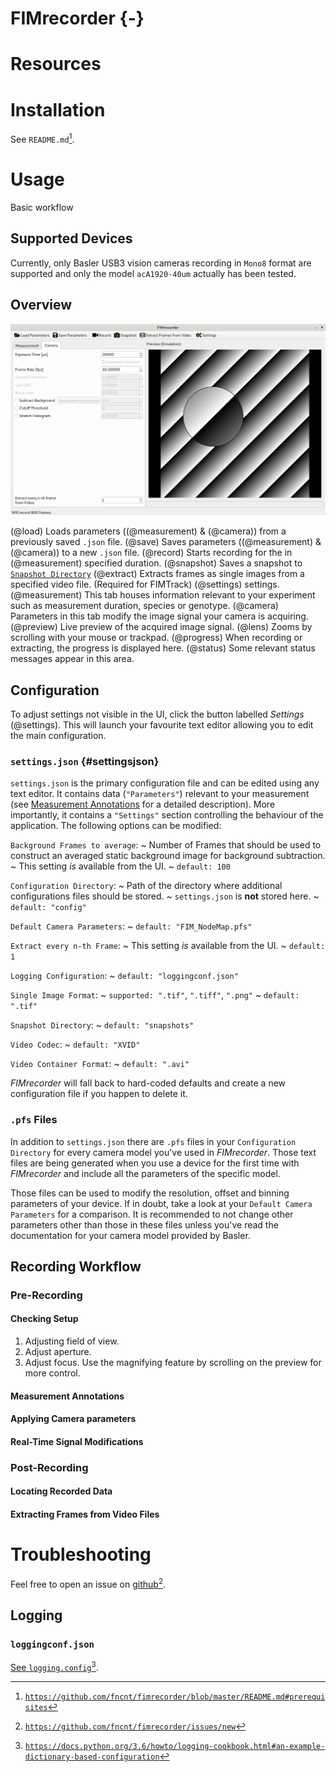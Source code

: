 # FIMrecorder {-}

# Resources
[^fim]: [`https://www.uni-muenster.de/PRIA/en/FIM/index.html`](https://www.uni-muenster.de/PRIA/en/FIM/index.html)
[^fimtrack]: [`https://www.uni-muenster.de/PRIA/en/FIM/download.shtml`](https://www.uni-muenster.de/PRIA/en/FIM/download.shtml)
[^fimtracksourcecode]: [`https://github.com/i-git/FIMTrack`](https://github.com/i-git/FIMTrack)
[^fimrecorder]: [`https://github.com/fncnt/fimrecorder`](https://github.com/fncnt/fimrecorder)

# Installation
See `README.md`[^readme].

[^readme]: [`https://github.com/fncnt/fimrecorder/blob/master/README.md#prerequisites`](https://github.com/fncnt/fimrecorder/blob/master/README.md#prerequisites)

# Usage
Basic workflow

## Supported Devices
Currently, only Basler USB3 vision cameras recording in `Mono8` format are supported and only the model `acA1920-40um` actually has been tested.

## Overview
![The main UI components of *FIMrecorder*](res/overview_lens.png)

(@load) Loads parameters ((@measurement) & (@camera)) from a previously saved `.json` file.
(@save) Saves parameters ((@measurement) & (@camera)) to a new `.json` file.
(@record) Starts recording for the in (@measurement) specified duration.
(@snapshot) Saves a snapshot to [`Snapshot Directory`](#settingsjson)
(@extract) Extracts frames as single images from a specified video file. (Required for FIMTrack)
(@settings) settings.
(@measurement) This tab houses information relevant to your experiment such as measurement duration, species or genotype.
(@camera) Parameters in this tab modify the image signal your camera is acquiring.
(@preview) Live preview of the acquired image signal.
(@lens) Zooms by scrolling with your mouse or trackpad.
(@progress) When recording or extracting, the progress is displayed here.
(@status) Some relevant status messages appear in this area.

## Configuration
To adjust settings not visible in the UI, click the button labelled *Settings* (@settings). This will launch your favourite text editor allowing you to edit the main configuration.

### `settings.json` {#settingsjson}
`settings.json` is the primary configuration file and can be edited using any text editor. It contains data (`"Parameters"`) relevant to  your measurement (see [Measurement Annotations](#measurement-annotations) for a detailed description).
More importantly, it contains a `"Settings"` section controlling the behaviour of the application.
The following options can be modified:

`Background Frames to average`:
 ~  Number of Frames that should be used to construct an averaged static background image for background subtraction.
 ~  This setting *is* available from the UI.
 ~  `default: 100`

`Configuration Directory`:
 ~  Path of the directory where additional configurations files should be stored.
 ~  `settings.json` is **not** stored here.
 ~  `default: "config"`
 
`Default Camera Parameters`:
 ~  `default: "FIM_NodeMap.pfs"`

`Extract every n-th Frame`:
 ~  This setting *is* available from the UI.
 ~  `default: 1`

`Logging Configuration`:
 ~  `default: "loggingconf.json"`

`Single Image Format`:
 ~  `supported: ".tif"`, `".tiff"`, `".png"`
 ~  `default: ".tif"`

`Snapshot Directory`:
 ~  `default: "snapshots"`

`Video Codec`:
 ~  `default: "XVID"`

`Video Container Format`:
 ~  `default: ".avi"`

*FIMrecorder* will fall back to hard-coded defaults and create a new configuration file if you happen to delete it.

### `.pfs` Files

In addition to `settings.json` there are `.pfs` files in your `Configuration Directory` for every camera model you've used in *FIMrecorder*. Those text files are being generated when you use a device for the first time with *FIMrecorder* and include all the parameters of the specific model.

Those files can be used to modify the resolution, offset and binning parameters of your device.
If in doubt, take a look at your `Default Camera Parameters` for a comparison.
It is recommended to not change other parameters other than those in these files unless you've read the documentation for your camera model provided by Basler.

## Recording Workflow

### Pre-Recording

#### Checking Setup
1. Adjusting field of view.
2. Adjust aperture.
3. Adjust focus. Use the magnifying feature by scrolling on the preview for more control.


#### Measurement Annotations

#### Applying Camera parameters

#### Real-Time Signal Modifications

### Post-Recording

#### Locating Recorded Data

#### Extracting Frames from Video Files

# Troubleshooting
Feel free to open an issue on [github](https://github.com/fncnt/fimrecorder/issues/new)[^newissue].

[^newissue]: [`https://github.com/fncnt/fimrecorder/issues/new`](https://github.com/fncnt/fimrecorder/issues/new)

## Logging

### `loggingconf.json`
[See `logging.config`](https://docs.python.org/3.6/howto/logging-cookbook.html#an-example-dictionary-based-configuration)[^loggingconfig].

[^loggingconfig]: [`https://docs.python.org/3.6/howto/logging-cookbook.html#an-example-dictionary-based-configuration`](https://docs.python.org/3.6/howto/logging-cookbook.html#an-example-dictionary-based-configuration)

